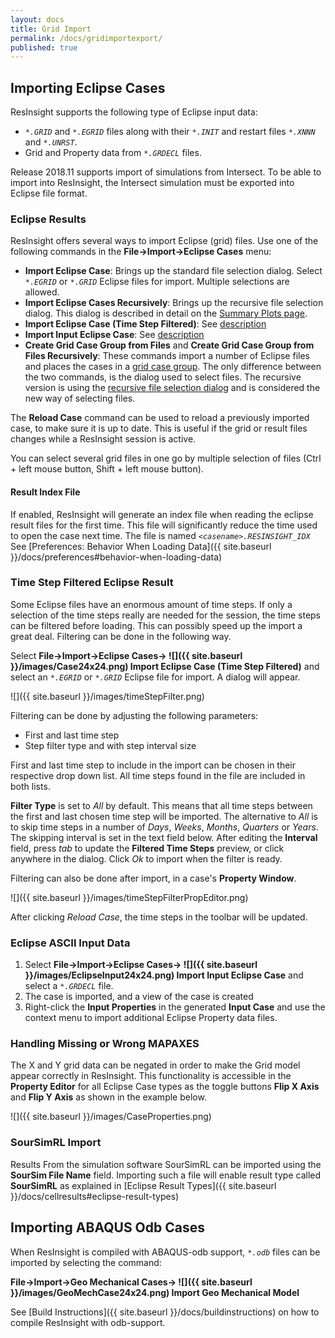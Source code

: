 ```yaml
---
layout: docs
title: Grid Import
permalink: /docs/gridimportexport/
published: true
---
```


## Importing Eclipse Cases 
ResInsight supports the following type of Eclipse input data:

- _`*.GRID`_ and _`*.EGRID`_ files along with their _`*.INIT`_ and restart files _`*.XNNN`_ and _`*.UNRST`_. 
- Grid and Property data from  _`*.GRDECL`_ files.

<div class="note">
Release 2018.11 supports import of simulations from Intersect. To be able to import into ResInsight, the Intersect simulation must be exported into Eclipse file format.
</div>

### Eclipse Results
ResInsight offers several ways to import Eclipse (grid) files. Use one of the following commands in the **File->Import->Eclipse Cases** menu:
- **Import Eclipse Case**: Brings up the standard file selection dialog. Select _`*.EGRID`_ or _`*.GRID`_ Eclipse files for import. Multiple selections are allowed.
- **Import Eclipse Cases Recursively**: Brings up the recursive file selection dialog. This dialog is described in detail on the [Summary Plots page]({{site.baseurl}}/docs/summaryplots/#recursive-summary-file-import).
- **Import Eclipse Case (Time Step Filtered)**: See [description](#time-step-filtered-eclipse-result)
- **Import Input Eclipse Case**: See [description](#eclipse-ascii-input-data)
- **Create Grid Case Group from Files** and **Create Grid Case Group from Files Recursively**: These commands import a number of Eclipse files and places the cases in a [grid case group]({{site.baseurl}}/docs/casegroupsandstatistics/#creating-grid-case-groups). The only difference between the two commands, is the dialog used to select files. The recursive version is using the [recursive file selection dialog]({{site.baseurl}}/docs/summaryplots/#recursive-summary-file-import) and is considered the new way of selecting files.

The **Reload Case** command can be used to reload a previously imported case, to make sure it is up to date. This is useful if the grid or result files changes while a ResInsight session is active.

<div class="note">
You can select several grid files in one go by multiple selection of files (Ctrl + left mouse button, Shift + left mouse button). 
</div>

#### Result Index File

If enabled, ResInsight will generate an index file when reading the eclipse result files for the first time. This file will significantly reduce the time used to open the case next time. The file is named _`<casename>.RESINSIGHT_IDX`_
See [Preferences: Behavior When Loading Data]({{ site.baseurl }}/docs/preferences#behavior-when-loading-data)

### Time Step Filtered Eclipse Result
Some Eclipse files have an enormous amount of time steps. If only a selection of the time steps really are needed for the session, the time steps can be filtered before loading. This can possibly speed up the import a great deal. Filtering can be done in the following way.

Select **File->Import->Eclipse Cases-> ![]({{ site.baseurl }}/images/Case24x24.png) Import Eclipse Case (Time Step Filtered)** and select an _`*.EGRID`_ or _`*.GRID`_ Eclipse file for import. A dialog will appear.

![]({{ site.baseurl }}/images/timeStepFilter.png)

Filtering can be done by adjusting the following parameters:
* First and last time step
* Step filter type and with step interval size 

First and last time step to include in the import can be chosen in their respective drop down list. All time steps found in the file are included in both lists.

**Filter Type** is set to *All* by default. This means that all time steps between the first and last chosen time step will be imported. The alternative to *All* is to skip time steps in a number of *Days*, *Weeks*, *Months*, *Quarters* or *Years*. The skipping interval is set in the text field below. After editing the **Interval** field, press *tab* to update the **Filtered Time Steps** preview, or click anywhere in the dialog. Click *Ok* to import when the filter is ready.

Filtering can also be done after import, in a case's **Property Window**.

![]({{ site.baseurl }}/images/timeStepFilterPropEditor.png)

After clicking *Reload Case*, the time steps in the toolbar will be updated.

### Eclipse ASCII Input Data
1. Select **File->Import->Eclipse Cases-> ![]({{ site.baseurl }}/images/EclipseInput24x24.png) Import Input Eclipse Case** and select a _`*.GRDECL`_ file.
2. The case is imported, and a view of the case is created
3. Right-click the **Input Properties** in the generated **Input Case** and use the context menu to import additional Eclipse Property data files.

### Handling Missing or Wrong MAPAXES

The X and Y grid data can be negated in order to make the Grid model appear correctly in ResInsight. This functionality is accessible in the **Property Editor** for all Eclipse Case types as the toggle buttons **Flip X Axis** and **Flip Y Axis** as shown in the example below.
 
![]({{ site.baseurl }}/images/CaseProperties.png)

### SourSimRL Import

Results From the simulation software SourSimRL can be imported using the **SourSim File Name** field. Importing such a file will enable result type called **SourSimRL** as explained in [Eclipse Result Types]({{ site.baseurl }}/docs/cellresults#eclipse-result-types)   

## Importing ABAQUS Odb Cases
When ResInsight is compiled with ABAQUS-odb support, _`*.odb`_ files can be imported by selecting the command:

**File->Import->Geo Mechanical Cases-> ![]({{ site.baseurl }}/images/GeoMechCase24x24.png) Import Geo Mechanical Model** 

See [Build Instructions]({{ site.baseurl }}/docs/buildinstructions) on how to compile ResInsight with odb-support.
